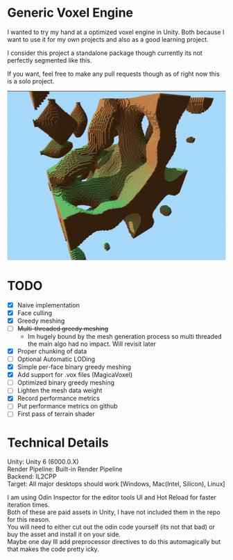 # Generic Voxel Engine
I wanted to try my hand at a optimized voxel engine in Unity.
Both because I want to use it for my own projects and also as a good learning project.

I consider this project a standalone package though currently its not perfectly segmented like this.

If you want, feel free to make any pull requests though as of right now this is a solo project.

![Example](https://github.com/csmct99/VoxelEngine/blob/main/PromotionalMaterial/Example.png?raw=true)

# TODO
- [X] Naive implementation
- [X] Face culling
- [X] Greedy meshing
- [ ] <s>Multi-threaded greedy meshing</s>
  - Im hugely bound by the mesh generation process so multi threaded the main algo had no impact. Will revisit later    
- [X] Proper chunking of data
- [ ] Optional Automatic LODing
- [X] Simple per-face binary greedy meshing
- [X] Add support for .vox files (MagicaVoxel) 
- [ ] Optimized binary greedy meshing
- [ ] Lighten the mesh data weight
- [X] Record performance metrics
- [ ] Put performance metrics on github
- [ ] First pass of terrain shader

# Technical Details
Unity: Unity 6 (6000.0.X)  
Render Pipeline: Built-in Render Pipeline  
Backend: IL2CPP  
Target: All major desktops should work \[Windows, Mac(Intel, Silicon), Linux\]  

I am using Odin Inspector for the editor tools UI and Hot Reload for faster iteration times.  
Both of these are paid assets in Unity, I have not included them in the repo for this reason.  
You will need to either cut out the odin code yourself (its not that bad) or buy the asset and install it on your side.  
Maybe one day Ill add preprocessor directives to do this automagically but that makes the code pretty icky.

